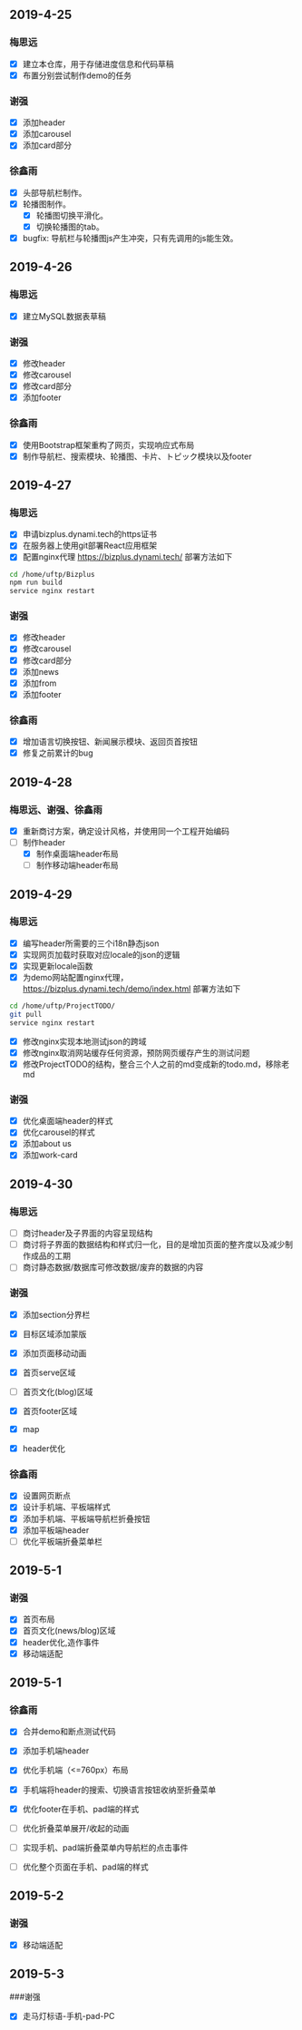 
## 2019-4-25
### 梅思远
- [x] 建立本仓库，用于存储进度信息和代码草稿
- [x] 布置分别尝试制作demo的任务

### 谢强
- [x] 添加header
- [x] 添加carousel
- [x] 添加card部分

### 徐鑫雨
- [x] 头部导航栏制作。
- [x] 轮播图制作。
  - [x] 轮播图切换平滑化。
  - [x] 切换轮播图的tab。
- [x] bugfix: 导航栏与轮播图js产生冲突，只有先调用的js能生效。

## 2019-4-26
### 梅思远
- [x] 建立MySQL数据表草稿

### 谢强
- [x] 修改header
- [x] 修改carousel
- [x] 修改card部分
- [x] 添加footer

### 徐鑫雨
- [x] 使用Bootstrap框架重构了网页，实现响应式布局
- [x] 制作导航栏、搜索模块、轮播图、卡片、トピック模块以及footer

## 2019-4-27
### 梅思远
- [x] 申请bizplus.dynami.tech的https证书
- [x] 在服务器上使用git部署React应用框架
- [x] 配置nginx代理 https://bizplus.dynami.tech/ 部署方法如下
```sh
cd /home/uftp/Bizplus
npm run build
service nginx restart
```

### 谢强
- [x] 修改header
- [x] 修改carousel
- [x] 修改card部分
- [x] 添加news
- [x] 添加from
- [x] 添加footer

### 徐鑫雨
- [x] 增加语言切换按钮、新闻展示模块、返回页首按钮
- [x] 修复之前累计的bug

## 2019-4-28
### 梅思远、谢强、徐鑫雨
- [x] 重新商讨方案，确定设计风格，并使用同一个工程开始编码
- [ ] 制作header
  - [x] 制作桌面端header布局
  - [ ] 制作移动端header布局

## 2019-4-29
### 梅思远
- [x] 编写header所需要的三个i18n静态json
- [x] 实现网页加载时获取对应locale的json的逻辑
- [x] 实现更新locale函数
- [x] 为demo网站配置nginx代理， https://bizplus.dynami.tech/demo/index.html 部署方法如下
```sh
cd /home/uftp/ProjectTODO/
git pull
service nginx restart
```
- [x] 修改nginx实现本地测试json的跨域
- [x] 修改nginx取消网站缓存任何资源，预防网页缓存产生的测试问题
- [x] 修改ProjectTODO的结构，整合三个人之前的md变成新的todo.md，移除老md

### 谢强
- [x] 优化桌面端header的样式
- [x] 优化carousel的样式
- [x] 添加about us
- [x] 添加work-card

## 2019-4-30
### 梅思远
- [ ] 商讨header及子界面的内容呈现结构
- [ ] 商讨将子界面的数据结构和样式归一化，目的是增加页面的整齐度以及减少制作成品的工期
- [ ] 商讨静态数据/数据库可修改数据/废弃的数据的内容

### 谢强
- [x] 添加section分界栏
- [x] 目标区域添加蒙版
- [x] 添加页面移动动画
- [x] 首页serve区域
- [ ] 首页文化(blog)区域

- [x] 首页footer区域
- [x] map
- [x] header优化

### 徐鑫雨
- [x] 设置网页断点
- [x] 设计手机端、平板端样式
- [x] 添加手机端、平板端导航栏折叠按钮
- [x] 添加平板端header
- [ ] 优化平板端折叠菜单栏

## 2019-5-1
### 谢强
- [x] 首页布局
- [x] 首页文化(news/blog)区域
- [x] header优化,造作事件
- [x] 移动端适配

## 2019-5-1

### 徐鑫雨

- [x] 合并demo和断点测试代码
- [x] 添加手机端header
- [x] 优化手机端（<=760px）布局
- [x] 手机端将header的搜索、切换语言按钮收纳至折叠菜单
- [x] 优化footer在手机、pad端的样式
- [ ] 优化折叠菜单展开/收起的动画
- [ ] 实现手机、pad端折叠菜单内导航栏的点击事件
- [ ] 优化整个页面在手机、pad端的样式
  

## 2019-5-2
### 谢强
- [x] 移动端适配
  
## 2019-5-3
###谢强
- [x] 走马灯标语-手机-pad-PC